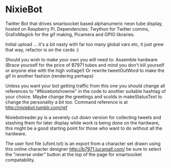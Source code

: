 # NixieBot
Twitter Bot that drives smartsocket based alphanumeric neon tube display, hosted on Raspberry Pi.
Dependencies: Twython for Twitter comms, GrafixMagick for the gif making, Picamera and GPIO libraries.

Initial upload ... it's a bit nasty with far too many global vars etc, it just grew that way, refactor is on the cards :)

Should you wish to make your own you will need to:
Assemble hardware (Brace yourself for the price of B7971 tubes and mind you don't kill yourself or anyone else with the high voltage!) Or rewrite tweetOutWord to make the gif in another fashion (rendering perhaps)

Unless you want your bot getting traffic from this one you should change all references to "#Nixiebotshowme" in the code to another suitable hashtag of your choice.
Maybe change the greetings and scolds in makeStatusText to change the personality a bit too.
Command reference is at http://nixiebot.tumblr.com/ref

Nixiebotreader.py is a severely cut down version for collecting tweets and stashing them for later display while work is being done on the hardware, this might be a good starting point for those who want to do without all the hardware.

The user font file (ufont.txt) is an export from a character set drawn using this online character designer http://b7971.lucsmall.com/
be sure to select the "reverse order" button at the top of the page for smartsocket compatability.


